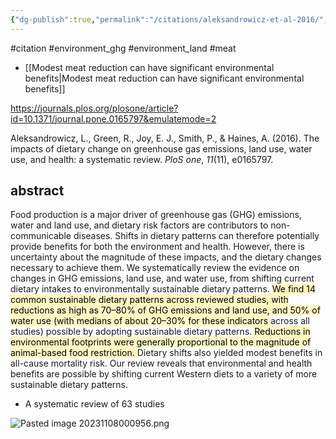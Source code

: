 ```yaml
---
{"dg-publish":true,"permalink":"/citations/aleksandrowicz-et-al-2016/","created":"2024-03-22T08:50:17.000+00:00","updated":"2025-09-28T23:39:08.158+01:00"}
---
```


#citation #environment_ghg #environment_land  #meat 

- [[Modest meat reduction can have significant environmental benefits\|Modest meat reduction can have significant environmental benefits]]

https://journals.plos.org/plosone/article?id=10.1371/journal.pone.0165797&emulatemode=2

Aleksandrowicz, L., Green, R., Joy, E. J., Smith, P., & Haines, A. (2016). The impacts of dietary change on greenhouse gas emissions, land use, water use, and health: a systematic review. _PloS one_, _11_(11), e0165797.
## abstract
Food production is a major driver of greenhouse gas (GHG) emissions, water and land use, and dietary risk factors are contributors to non-communicable diseases. Shifts in dietary patterns can therefore potentially provide benefits for both the environment and health. However, there is uncertainty about the magnitude of these impacts, and the dietary changes necessary to achieve them. We systematically review the evidence on changes in GHG emissions, land use, and water use, from shifting current dietary intakes to environmentally sustainable dietary patterns. <mark style="background: #FFF3A3A6;">We find 14 common sustainable dietary patterns across reviewed studies, with reductions as high as 70–80% of GHG emissions and land use, and 50% of water use (with medians of about 20–30% for these indicators </mark>across all studies) possible by adopting sustainable dietary patterns. <mark style="background: #FFF3A3A6;">Reductions in environmental footprints were generally proportional to the magnitude of animal-based food restriction. </mark>Dietary shifts also yielded modest benefits in all-cause mortality risk. Our review reveals that environmental and health benefits are possible by shifting current Western diets to a variety of more sustainable dietary patterns.

- A systematic review of 63 studies

![Pasted image 20231108000956.png](/img/user/Citations/Pasted%20image%2020231108000956.png)